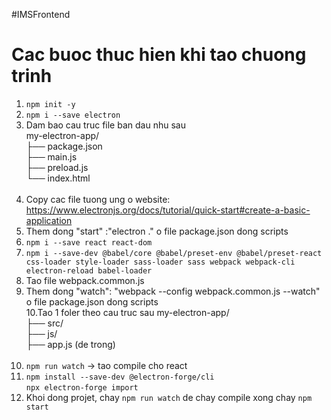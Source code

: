 #IMSFrontend

# Cac buoc thuc hien khi tao chuong trinh

1. `npm init -y` </br>
2. `npm i --save electron`</br>
3. Dam bao cau truc file ban dau nhu sau </br>
   my-electron-app/ </br>
   ├── package.json </br>
   ├── main.js </br>
   ├── preload.js </br>
   └── index.html </br>
   </br>
4. Copy cac file tuong ung o website: https://www.electronjs.org/docs/tutorial/quick-start#create-a-basic-application </br>
5. Them dong "start" :"electron ." o file package.json dong scripts </br>
6. `npm i --save react react-dom` </br>
7. `npm i --save-dev @babel/core @babel/preset-env @babel/preset-react css-loader style-loader sass-loader sass webpack webpack-cli electron-reload babel-loader` </br>
8. Tao file webpack.common.js </br>
9. Them dong "watch": "webpack --config webpack.common.js --watch" o file package.json dong scripts </br>
   10.Tao 1 foler theo cau truc sau
   my-electron-app/ </br>
   ├── src/ </br>
   ├── js/ </br>
   ├── app.js (de trong) </br>
   </br>
10. `npm run watch` -> tao compile cho react </br>
11. `npm install --save-dev @electron-forge/cli` </br>
    `npx electron-forge import` </br>
12. Khoi dong projet, chay `npm run watch` de chay compile xong chay `npm start`
